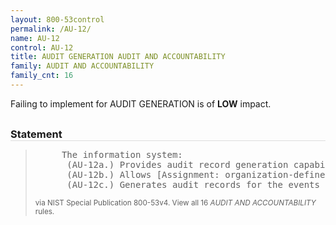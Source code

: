 ```yaml
---
layout: 800-53control
permalink: /AU-12/
name: AU-12
control: AU-12
title: AUDIT GENERATION AUDIT AND ACCOUNTABILITY
family: AUDIT AND ACCOUNTABILITY
family_cnt: 16
---
```

<p class="text-info">Failing to implement for AUDIT GENERATION is of <b>LOW</b> impact.</p>

<h3 style="border-bottom:1px solid #ddd;margin:30px 0 8px 0;">Statement</h3>
<blockquote>
<pre>     The information system: 
      (AU-12a.) Provides audit record generation capability for the auditable events defined in AU-2 a. at [Assignment: organization-defined information system components]; 
      (AU-12b.) Allows [Assignment: organization-defined personnel or roles] to select which auditable events are to be audited by specific components of the information system; and 
      (AU-12c.) Generates audit records for the events defined in AU-2 d. with the content defined in AU-3. 
</pre>
<p><small>via NIST Special Publication 800-53v4. View all 16 <i>AUDIT AND ACCOUNTABILITY</i> rules. <a href="/cce/ssg/group/$Group_id"><span class="glyphicon glyphicon-link"></span></a> </small></p>
</blockquote>

